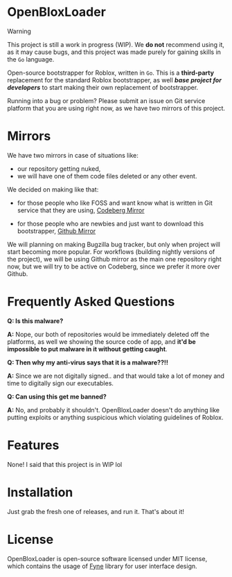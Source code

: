 # OpenBloxLoader

> [!WARNING]
> This project is still a work in progress (WIP). We **do not** recommend using it, as it may cause bugs, and this project was made purely for gaining skills in the `Go` language.

Open-source bootstrapper for Roblox, written in `Go`. This is a **third-party** replacement for the standard Roblox bootstrapper, as well ***base project for developers*** to start making their own replacement of bootstrapper.

Running into a bug or problem? Please submit an issue on Git service platform that you are using right now, as we have two mirrors of this project.

# Mirrors

We have two mirrors in case of situations like:
- our repository getting nuked,
- we will have one of them code files deleted
or any other event.

We decided on making like that:

- for those people who like FOSS and want know what is written in Git service that they are using,
[Codeberg Mirror](https://codeberg.org/techplayz32/OpenBloxLoader)

- for those people who are newbies and just want to download this bootstrapper,
[Github Mirror](https://github.com/techplayz32/OpenBloxLoader)

We will planning on making Bugzilla bug tracker, but only when project will start becoming more popular.
For workflows (building nightly versions of the project), we will be using Github mirror as the main one repository right now, but we will try to be active on Codeberg, since we prefer it more over Github.

# Frequently Asked Questions

**Q: Is this malware?**

**A:** Nope, our both of repositories would be immediately deleted off the platforms, as well we showing the source code of app, and **it'd be impossible to put malware in it without getting caught**.

**Q: Then why my anti-virus says that it is a malware??!!**

**A:** Since we are not digitally signed.. and that would take a lot of money and time to digitally sign our executables.

**Q: Can using this get me banned?**

**A:** No, and probably it shouldn't. OpenBloxLoader doesn't do anything like putting exploits or anything suspicious which violating guidelines of Roblox.

# Features

None! I said that this project is in WIP lol

# Installation

Just grab the fresh one of releases, and run it. That's about it!

# License

OpenBloxLoader is open-source software licensed under MIT license, which contains the usage of [Fyne](https://github.com/fyne-io/fyne) library for user interface design.